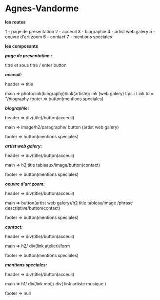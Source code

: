 # Agnes-Vandorme

**les routes**

1 - page de presentation
2 - acceuil
3 - biographie
4 - artist web galery
5 - oeuvre d'art zoom
6 - contact
7 - mentions speciales

**les composants**

**_page de presentation :_**

titre et sous titre / enter button

**_acceuil:_**

header => title

main => photo/link(biography)/link(artiste)/link (web galery)
tips : Link to = "/biography
footer => button(mentions speciales)

**_biographie:_**

header => div(title)/button(acceuil)

main => image/h2/paragraphe/ button (artist web galery)

footer => button(mentions speciales)

**_artist web galery:_**

header => div(title)/button(acceuil)

main => h2 title tableaux/image/button(contact)

footer => button(mentions speciales)

**_oeuvre d'art zoom:_**

header => div(title)/button(acceuil)

main => button(artist web galery)/h2 title tableau/image
/phrase descriptive/button(contact)

footer => button(mentions speciales)

**_contact:_**

header => div(title)/button(acceuil)

main => h2/ div(link atelier)/form

footer => button(mentions speciales)

**_mentions speciales:_**

header => div(title)/button(acceuil)

main => h1/ div(link moi)/ div( link artiste musique )

footer => null
